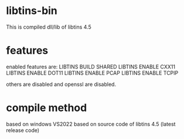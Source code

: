 # libtins-bin
This is compiled dll/lib of libtins 4.5

# features
enabled features are:
LIBTINS BUILD SHARED
LIBTINS ENABLE CXX11
LIBTINS ENABLE DOT11
LIBTINS ENABLE PCAP
LIBTINS ENABLE TCPIP

others are disabled
and openssl are disabled.

# compile method
based on windows VS2022
based on source code of libtins 4.5 (latest release code)
